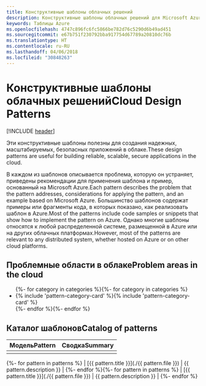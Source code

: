 ```yaml
---
title: Конструктивные шаблоны облачных решений
description: Конструктивные шаблоны облачных решений для Microsoft Azure
keywords: Таблицы Azure
ms.openlocfilehash: 4747c896fc6fc5866be782d76c5290d6b49ad451
ms.sourcegitcommit: e67b751f230792bba917754d67789a20810dc76b
ms.translationtype: HT
ms.contentlocale: ru-RU
ms.lasthandoff: 04/06/2018
ms.locfileid: "30848263"
---
```

# <a name="cloud-design-patterns"></a><span data-ttu-id="07e9c-104">Конструктивные шаблоны облачных решений</span><span class="sxs-lookup"><span data-stu-id="07e9c-104">Cloud Design Patterns</span></span>

[!INCLUDE [header](../../_includes/header.md)]

<span data-ttu-id="07e9c-105">Эти конструктивные шаблоны полезны для создания надежных, масштабируемых, безопасных приложений в облаке.</span><span class="sxs-lookup"><span data-stu-id="07e9c-105">These design patterns are useful for building reliable, scalable, secure applications in the cloud.</span></span>

<span data-ttu-id="07e9c-106">В каждом из шаблонов описывается проблема, которую он устраняет, приведены рекомендации для применения шаблона и пример, основанный на Microsoft Azure.</span><span class="sxs-lookup"><span data-stu-id="07e9c-106">Each pattern describes the problem that the pattern addresses, considerations for applying the pattern, and an example based on Microsoft Azure.</span></span> <span data-ttu-id="07e9c-107">Большинство шаблонов содержат примеры или фрагменты кода, в которых показано, как реализовать шаблон в Azure.</span><span class="sxs-lookup"><span data-stu-id="07e9c-107">Most of the patterns include code samples or snippets that show how to implement the pattern on Azure.</span></span> <span data-ttu-id="07e9c-108">Однако многие шаблоны относятся к любой распределенной системе, размещенной в Azure или на других облачных платформах.</span><span class="sxs-lookup"><span data-stu-id="07e9c-108">However, most of the patterns are relevant to any distributed system, whether hosted on Azure or on other cloud platforms.</span></span>

## <a name="problem-areas-in-the-cloud"></a><span data-ttu-id="07e9c-109">Проблемные области в облаке</span><span class="sxs-lookup"><span data-stu-id="07e9c-109">Problem areas in the cloud</span></span>

<ul id="categories" class="panel">
<span data-ttu-id="07e9c-110">{%- for category in categories %}</span><span class="sxs-lookup"><span data-stu-id="07e9c-110">{%- for category in categories %}</span></span>
    <li>
    <span data-ttu-id="07e9c-111">{% include 'pattern-category-card' %}</span><span class="sxs-lookup"><span data-stu-id="07e9c-111">{% include 'pattern-category-card' %}</span></span>
    </li>
<span data-ttu-id="07e9c-112">{%- endfor %}</span><span class="sxs-lookup"><span data-stu-id="07e9c-112">{%- endfor %}</span></span>
</ul>

## <a name="catalog-of-patterns"></a><span data-ttu-id="07e9c-113">Каталог шаблонов</span><span class="sxs-lookup"><span data-stu-id="07e9c-113">Catalog of patterns</span></span>

| <span data-ttu-id="07e9c-114">Модель</span><span class="sxs-lookup"><span data-stu-id="07e9c-114">Pattern</span></span> | <span data-ttu-id="07e9c-115">Сводка</span><span class="sxs-lookup"><span data-stu-id="07e9c-115">Summary</span></span> |
|---------|---------|
|         |         |

<span data-ttu-id="07e9c-116">{%- for pattern in patterns %} | [{{ pattern.title }}](./{{ pattern.file }}) | {{ pattern.description }} | {%- endfor %}</span><span class="sxs-lookup"><span data-stu-id="07e9c-116">{%- for pattern in patterns %} | [{{ pattern.title }}](./{{ pattern.file }}) | {{ pattern.description }} | {%- endfor %}</span></span>
